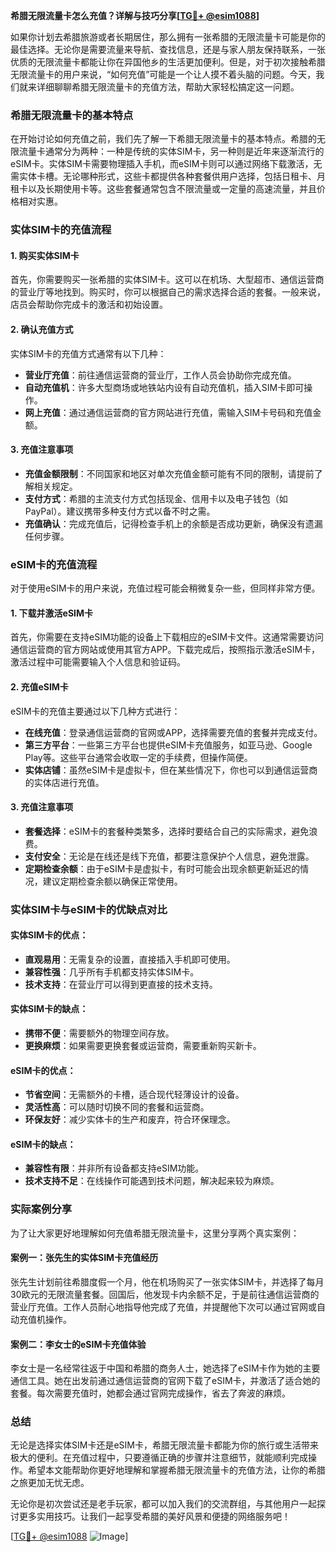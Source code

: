 **希腊无限流量卡怎么充值？详解与技巧分享[[TG💪+ @esim1088](https://t.me/s/esim1088)]**

如果你计划去希腊旅游或者长期居住，那么拥有一张希腊的无限流量卡可能是你的最佳选择。无论你是需要流量来导航、查找信息，还是与家人朋友保持联系，一张优质的无限流量卡都能让你在异国他乡的生活更加便利。但是，对于初次接触希腊无限流量卡的用户来说，“如何充值”可能是一个让人摸不着头脑的问题。今天，我们就来详细聊聊希腊无限流量卡的充值方法，帮助大家轻松搞定这一问题。

### 希腊无限流量卡的基本特点

在开始讨论如何充值之前，我们先了解一下希腊无限流量卡的基本特点。希腊的无限流量卡通常分为两种：一种是传统的实体SIM卡，另一种则是近年来逐渐流行的eSIM卡。实体SIM卡需要物理插入手机，而eSIM卡则可以通过网络下载激活，无需实体卡槽。无论哪种形式，这些卡都提供各种套餐供用户选择，包括日租卡、月租卡以及长期使用卡等。这些套餐通常包含不限流量或一定量的高速流量，并且价格相对实惠。

### 实体SIM卡的充值流程

#### 1. 购买实体SIM卡
首先，你需要购买一张希腊的实体SIM卡。这可以在机场、大型超市、通信运营商的营业厅等地找到。购买时，你可以根据自己的需求选择合适的套餐。一般来说，店员会帮助你完成卡的激活和初始设置。

#### 2. 确认充值方式
实体SIM卡的充值方式通常有以下几种：
- **营业厅充值**：前往通信运营商的营业厅，工作人员会协助你完成充值。
- **自动充值机**：许多大型商场或地铁站内设有自动充值机，插入SIM卡即可操作。
- **网上充值**：通过通信运营商的官方网站进行充值，需输入SIM卡号码和充值金额。

#### 3. 充值注意事项
- **充值金额限制**：不同国家和地区对单次充值金额可能有不同的限制，请提前了解相关规定。
- **支付方式**：希腊的主流支付方式包括现金、信用卡以及电子钱包（如PayPal）。建议携带多种支付方式以备不时之需。
- **充值确认**：完成充值后，记得检查手机上的余额是否成功更新，确保没有遗漏任何步骤。

### eSIM卡的充值流程

对于使用eSIM卡的用户来说，充值过程可能会稍微复杂一些，但同样非常方便。

#### 1. 下载并激活eSIM卡
首先，你需要在支持eSIM功能的设备上下载相应的eSIM卡文件。这通常需要访问通信运营商的官方网站或使用其官方APP。下载完成后，按照指示激活eSIM卡，激活过程中可能需要输入个人信息和验证码。

#### 2. 充值eSIM卡
eSIM卡的充值主要通过以下几种方式进行：
- **在线充值**：登录通信运营商的官网或APP，选择需要充值的套餐并完成支付。
- **第三方平台**：一些第三方平台也提供eSIM卡充值服务，如亚马逊、Google Play等。这些平台通常会收取一定的手续费，但操作简便。
- **实体店铺**：虽然eSIM卡是虚拟卡，但在某些情况下，你也可以到通信运营商的实体店进行充值。

#### 3. 充值注意事项
- **套餐选择**：eSIM卡的套餐种类繁多，选择时要结合自己的实际需求，避免浪费。
- **支付安全**：无论是在线还是线下充值，都要注意保护个人信息，避免泄露。
- **定期检查余额**：由于eSIM卡是虚拟卡，有时可能会出现余额更新延迟的情况，建议定期检查余额以确保正常使用。

### 实体SIM卡与eSIM卡的优缺点对比

#### 实体SIM卡的优点：
- **直观易用**：无需复杂的设置，直接插入手机即可使用。
- **兼容性强**：几乎所有手机都支持实体SIM卡。
- **技术支持**：在营业厅可以得到更直接的技术支持。

#### 实体SIM卡的缺点：
- **携带不便**：需要额外的物理空间存放。
- **更换麻烦**：如果需要更换套餐或运营商，需要重新购买新卡。

#### eSIM卡的优点：
- **节省空间**：无需额外的卡槽，适合现代轻薄设计的设备。
- **灵活性高**：可以随时切换不同的套餐和运营商。
- **环保友好**：减少实体卡的生产和废弃，符合环保理念。

#### eSIM卡的缺点：
- **兼容性有限**：并非所有设备都支持eSIM功能。
- **技术支持不足**：在线操作可能遇到技术问题，解决起来较为麻烦。

### 实际案例分享

为了让大家更好地理解如何充值希腊无限流量卡，这里分享两个真实案例：

#### 案例一：张先生的实体SIM卡充值经历
张先生计划前往希腊度假一个月，他在机场购买了一张实体SIM卡，并选择了每月30欧元的无限流量套餐。回国后，他发现卡内余额不足，于是前往通信运营商的营业厅充值。工作人员耐心地指导他完成了充值，并提醒他下次可以通过官网或自动充值机操作。

#### 案例二：李女士的eSIM卡充值体验
李女士是一名经常往返于中国和希腊的商务人士，她选择了eSIM卡作为她的主要通信工具。她在出发前通过通信运营商的官网下载了eSIM卡，并激活了适合她的套餐。每次需要充值时，她都会通过官网完成操作，省去了奔波的麻烦。

### 总结

无论是选择实体SIM卡还是eSIM卡，希腊无限流量卡都能为你的旅行或生活带来极大的便利。在充值过程中，只要遵循正确的步骤并注意细节，就能顺利完成操作。希望本文能帮助你更好地理解和掌握希腊无限流量卡的充值方法，让你的希腊之旅更加无忧无虑。

无论你是初次尝试还是老手玩家，都可以加入我们的交流群组，与其他用户一起探讨更多实用技巧。让我们一起享受希腊的美好风景和便捷的网络服务吧！

[[TG💪+ @esim1088](https://t.me/s/esim1088) ![Image](https://i.postimg.cc/4NQfJmqS/Snipaste-2025-05-13-00-14-12.png)]